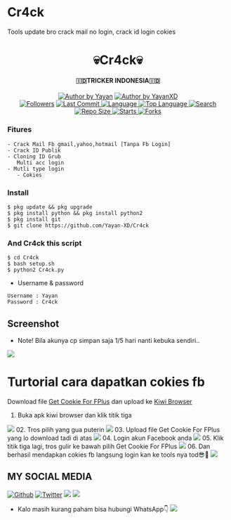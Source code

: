 # Cr4ck
Tools update bro crack mail no login, crack id login cokies

<h1 align="center">
    💀Cr4ck💀
</h1>
<h4 align="center">
  🇮🇩TRICKER INDONESIA🇮🇩
</h4>
<p align="center">
<a href="#"><img title="Author by Yayan" src="https://img.shields.io/badge/Coded%20By-YayanXD-brightgreen?"></a>
<a href="#"><img title="Author by YayanXD" src="https://img.shields.io/badge/Code%20-python2.7-blue?"></a>
<br>
<a href="https://github.com/Yayan-XD/followers">
<img title="Followers" src="https://img.shields.io/github/followers/Yayan-XD?label=Followers&color=blue&style=flat-square"></a>
<a href="https://github.com/Yayan-XD/termux-style/stargazers/">
  <a href="https://github.com/Yayan-XD/Cr4ck">
    <img alt="Last Commit" src="https://img.shields.io/github/last-commit/Yayan-XD/Cr4ck.svg"/>
  </a>
  <a href="https://github.com/Yayan-XD/Cr4ck">
    <img alt="Language" src="https://img.shields.io/github/languages/count/Yayan-XD/Cr4ck.svg"/>
  </a>
  <a href="https://github.com/Yayan-XD/Cr4ck">
    <img alt="Top Language" src="https://img.shields.io/github/languages/top/Yayan-XD/Cr4ck.svg"/>
  </a>
  <a href="https://github.com/Yayan-XD/Cr4ck">
    <img alt="Search" src="https://img.shields.io/github/search/Yayan-XD/Craker/Cr4ck.svg"/>
  </a>
  <a href="https://github.com/Yayan-XD/Cr4ck">
    <img alt="Repo Size" src="https://img.shields.io/github/repo-size/Yayan-XD/Cr4ck.svg"/>
  </a>
  <a href="https://github.com/Yayan-XD/Cr4ck">
    <img alt="Starts" src="https://img.shields.io/github/stars/Yayan-XD/Cr4ck.svg"/>
  </a>
  <a href="https://github.com/Yayan-XD/Cr4ck">
    <img alt="Forks" src="https://img.shields.io/github/forks/Yayan-XD/Cr4ck.svg"/>
  </a>
</div>
<p align="center">

### Fitures
```
- Crack Mail Fb gmail,yahoo,hotmail [Tanpa Fb Login]
- Crack ID Publik 
- Cloning ID Grub 
   Multi acc login
- Mutli type login
   - Cokies
```
### Install
```
$ pkg update && pkg upgrade
$ pkg install python && pkg install python2
$ pkg install git
$ git clone https://github.com/Yayan-XD/Cr4ck
```
### And Cr4ck this script
```
$ cd Cr4ck
$ bash setup.sh
$ python2 Cr4ck.py
```

* Username & password
```
Username : Yayan
Password : Cr4ck
```

## Screenshot
* Note! Bila akunya cp simpan saja 1/5 hari nanti kebuka sendiri..
<img src="https://github.com/Yayan-XD/Cr4ck/blob/main/Screenshot.png" />

# Turtorial cara dapatkan cokies fb
Download file [Get Cookie For FPlus](https://bit.ly/GetCookiesForFpPlus) dan upload ke [Kiwi Browser](https://play.google.com/store/apps/details?id=com.kiwibrowser.browser&referrer=utm_source%3Dgoogle%26utm_medium%3Dorganic%26utm_term%3Dkiwi+browser)
01. Buka apk kiwi browser dan klik titik tiga
<img src="https://github.com/Yayan-XD/Cr4ck/blob/main/1.png" />
02. Tros pilih yang gua puterin
<img src="https://github.com/Yayan-XD/Cr4ck/blob/main/2.png" />
03. Upload file Get Cookie For FPlus yang lo download tadi di atas
<img src="https://github.com/Yayan-XD/Cr4ck/blob/main/3.png" />
04. Login akun Facebook anda
<img src="https://github.com/Yayan-XD/Cr4ck/blob/main/4.png" />
05. Klik titik tiga lagi, tros gulir ke bawah pilih Get Cookie For FPlus
<img src="https://github.com/Yayan-XD/Cr4ck/blob/main/5.png" />
06. Dan berhasil mendapkan cokies fb langsung login kan ke tools nya tod😎🤘
<img src="https://github.com/Yayan-XD/Cr4ck/blob/main/6.png" />

## MY SOCIAL MEDIA
[![Github](https://img.shields.io/badge/Github-Ikuti-green?style=for-the-badge&logo=github)](https://github.com/Yayan-XD)
[![Twitter](https://img.shields.io/badge/twitter-Ikuti-green?style=for-the-badge&logo=Twitter)](https://mobile.twitter.com/moch_xd)
[![](https://img.shields.io/badge/Facebook-blue?logo=Facebook&logoColor=blue&labelColor=white)](https://www.facebook.com/KM39453)
[![](https://img.shields.io/badge/Instagram-red?logo=Instagram&logoColor=red&labelColor=white)](https://instagram.com/@yayanxd_)
* Kalo masih kurang paham bisa hubungi WhatsApp👇
[![](https://img.shields.io/badge/Whatsapp-CHAT-red?logo=Whatsapp&logoColor=red&labelColor=white)](https://wa.me/6285603036683?text=Asalamualaikum+bang)

